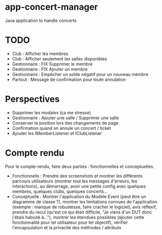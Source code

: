 # app-concert-manager
Java application to handle concerts

# TODO
- Club : Afficher les membres
- Club : Afficher seulement les salles disponibles
- Gestionnaire : FIX Supprimer le membre
- Gestionnaire : FIX Ajouter un membre
- Gestionnaire : Empêcher un solde négatif pour un nouveau membre
- Partout : Message de confirmation pour toute annulation

# Perspectives
- Supprimer les modales (ça me stresse)
- Gestionnaire : Ajouter une salle / Supprimer une salle
- Conserver la position lors des changements de page
- Confirmation quand on annule un concert / ticket
- Ajouter les IMemberListener et IClubListener

# Compte rendu
Pour le compte-rendu, faire deux parties : fonctionnelles et conceptuelles.  
- Fonctionnelle : Prendre des screenshots et montrer les différents parcours utilisateurs (montrer tout les messages d'erreurs, les interactions), au démarrage, avoir une petite config avec quelques membres, quelques clubs, quelques concerts...  
- Conceptuelle : Montrer l'application du Modèle Event (peut être un diagramme de classe ?), montrer les limitations connues de l'application 
(exemple : manque de robustesse, faire cracher le logiciel), avis réflexif, prendre du recul (qu'est ce qui était difficile, "Je viens d'un DUT donc j'étais habiuté à..."), montrer les étendues possibles (ajouter cette fonctionnalité pour tel utilisateur pour tel objectif),
vérifier l'encapsulation et la privacité des méthodes / attributs
